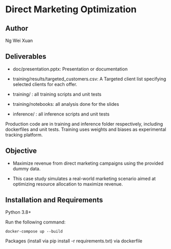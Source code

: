 # Direct Marketing Optimization

## Author

Ng Wei Xuan

## Deliverables

- doc/presentation.pptx: Presentation or documentation

- training/results/targeted_customers.csv: A Targeted client list specifying selected clients for each offer.

- training/ : all training scripts and unit tests

- training/notebooks: all analysis done for the slides

- inference/ : all inference scripts and unit tests

Production code are in training and inference folder respectively, including dockerfiles and unit tests. Training uses weights and biases as experimental tracking platform. 

## Objective

- Maximize revenue from direct marketing campaigns using the provided dummy data.

- This case study simulates a real-world marketing scenario aimed at optimizing resource allocation to maximize revenue.

## Installation and Requirements

Python 3.8+

Run the following command:

`docker-compose up --build`

Packages (install via pip install -r requirements.txt) via dockerfile